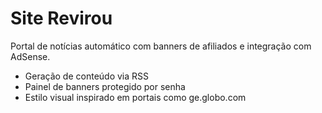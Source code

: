 
# Site Revirou

Portal de notícias automático com banners de afiliados e integração com AdSense.
- Geração de conteúdo via RSS
- Painel de banners protegido por senha
- Estilo visual inspirado em portais como ge.globo.com
